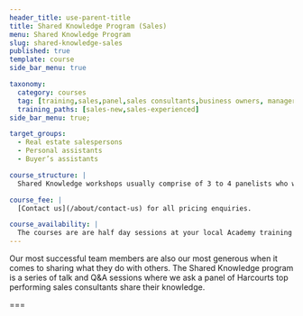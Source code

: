 ```yaml
---
header_title: use-parent-title
title: Shared Knowledge Program (Sales)
menu: Shared Knowledge Program
slug: shared-knowledge-sales
published: true
template: course
side_bar_menu: true

taxonomy:
  category: courses
  tag: [training,sales,panel,sales consultants,business owners, managers]  
  training_paths: [sales-new,sales-experienced]
side_bar_menu: true;

target_groups:
  - Real estate salespersons
  - Personal assistants
  - Buyer’s assistants

course_structure: |
  Shared Knowledge workshops usually comprise of 3 to 4 panelists who will each speak briefly before the facilitator opens up to questions from the floor.

course_fee: |
  [Contact us](/about/contact-us) for all pricing enquiries.

course_availability: |
  The courses are are half day sessions at your local Academy training room but can be held off-site at a hired venue when attendee registrations are high.
---
```


Our most successful team members are also our most generous when it comes to sharing what they do with others. The Shared Knowledge program is a series of talk and Q&A sessions where we ask a panel of Harcourts top performing sales consultants share their knowledge.

===
